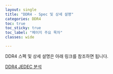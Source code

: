 ```yaml
---
layout: single
title: "DDR4 - Spec 및 상세 설명"
categories: DDR4
toc: true
toc_sticky: true
toc_label: "페이지 주요 목차"
classes: wide

---
```


DDR4 스펙 및 상세 설명은 아래 링크를 참조하면 됩니다. 

[DDR4 JEDEC 분석](https://github.com/cde3frv4/cde3frv4.github.io/tree/master/assets/documents/DDR4)
